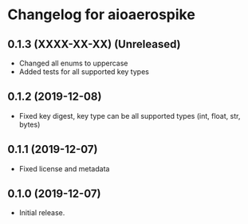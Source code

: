 # Changelog for aioaerospike

## 0.1.3 (XXXX-XX-XX) (Unreleased)
- Changed all enums to uppercase
- Added tests for all supported key types

## 0.1.2 (2019-12-08)
- Fixed key digest, key type can be all supported types (int, float, str, bytes)

## 0.1.1 (2019-12-07)
- Fixed license and metadata

## 0.1.0 (2019-12-07)

- Initial release.
